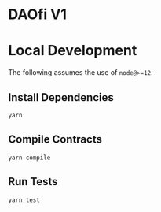 # DAOfi V1

# Local Development

The following assumes the use of `node@>=12`.

## Install Dependencies

`yarn`

## Compile Contracts

`yarn compile`

## Run Tests

`yarn test`
